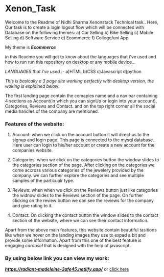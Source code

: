 # Xenon_Task
Welcome to the Readme of Nidhi Sharma Xenonstack Technical task.. Here, Our task is to create a login logout flow which will be connected with Database on the following themes: a) Car Selling b) Bike Selling c) Mobile Selling d) Software Service e) Ecommerce f) College/uni App

My theme is ***Ecommerce***

in this Readme you will get to know about the languages that i've used and how to run run this repository on desktop or any mobile device...

*LANGUAGES that i've used :-*
a)HTML 
b)CSS 
c)Javascript 
d)python 

*This is basically a 3 page site working perfectly with desktop version, the woking is explained below:*

The first landing page contain the comapies name and a nav bar containing 4 sections as Account(in which you can signUp or login into your account), Categories, Reviews and Contact. and on the top right corner all the social media handles of the company are mentioned.

### Features of the website:

1. Account: when we click on the account button it will direct us to the signup and login page. This page is connected to the mysql database. Here user can login to his/her account or create a new account for the companies website.

2. Categories: when we click on the categories button the window slides to the categories section of the page. After clicking on the categories we come accross various categories of the jewelery provided by the company. we can further explore the categories and see multiple samples of the particualr type.

3. Reviews: when when we click on the Reviews button just like categories the widnow slides to the Reviews section of the page.  On further clicking on the review button we can see the reviews for the company and give rating to it.

4. Contact: On clicking the contact button the window slides to the contact section of the website, where we can see their contact information.

Apart from the above main features, this website contain beautiful tasitions like when we hover on the landing images they use to expad a bit and provide some information. Apart from this one of the best feature is engaging *carousel* that is designed with the help of javascript.


### By using below link you can view  my work:
***https://radiant-madeleine-3afe45.netlify.app/***
or [click here](https://radiant-madeleine-3afe45.netlify.app/)
